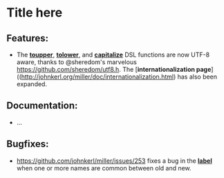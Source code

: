 # Title here

## Features:

* The [**toupper**](http://johnkerl.org/miller/doc/reference-dsl.html#toupper), [**tolower**](http://johnkerl.org/miller/doc/reference-dsl.html#tolower), and [**capitalize**](http://johnkerl.org/miller/doc/reference-dsl.html#capitalize) DSL functions are now UTF-8 aware, thanks to @sheredom's marvelous https://github.com/sheredom/utf8.h. The [**internationalization page**]((http://johnkerl.org/miller/doc/internationalization.html) has also been expanded.

## Documentation:

* ...

## Bugfixes: 

* https://github.com/johnkerl/miller/issues/253 fixes a bug in the [**label**](http://johnkerl.org/miller/doc/reference-verbs.html#label) when one or more names are common between old and new.

